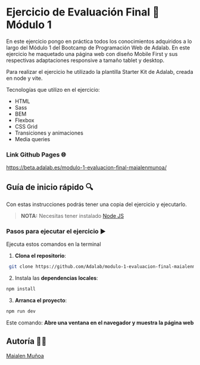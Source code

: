 # Ejercicio de Evaluación Final 💜 Módulo 1

En este ejercicio pongo en práctica todos los conocimientos adquiridos a lo largo del Módulo 1 del Bootcamp de Programación Web    de Adalab. En este ejercicio he maquetado una página web con diseño Mobile First y sus respectivas adaptaciones responsive a tamaño tablet y desktop. 

Para realizar el ejercicio he utilizado la plantilla Starter Kit de Adalab, creada en node y vite.

Tecnologías que utilizo en el ejercicio:

- HTML
- Sass
- BEM
- Flexbox
- CSS Grid
- Transiciones y animaciones
- Media queries 

### Link Github Pages 🌐

https://beta.adalab.es/modulo-1-evaluacion-final-maialenmunoa/

## Guía de inicio rápido 🔍

Con estas instrucciones podrás tener una copia del ejercicio y ejecutarlo.

> **NOTA:** Necesitas tener instalado [Node JS](https://nodejs.org/)

### Pasos para ejecutar el ejercicio ▶️

Ejecuta estos comandos en la terminal

1. **Clona el repositorio**:

```bash
 git clone https://github.com/Adalab/modulo-1-evaluacion-final-maialenmunoa.git
```

2. Instala las **dependencias locales**:

```bash
npm install
```

3. **Arranca el proyecto**:

```bash
npm run dev
```

Este comando:
**Abre una ventana en el navegador y muestra la página web**

## Autoría 👩‍💻

[Maialen Muñoa](https://github.com/maialenmunoa)
